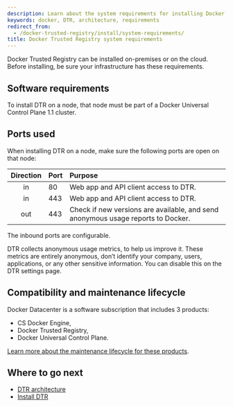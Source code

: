 ```yaml
---
description: Learn about the system requirements for installing Docker Trusted Registry.
keywords: docker, DTR, architecture, requirements
redirect_from:
  - /docker-trusted-registry/install/system-requirements/
title: Docker Trusted Registry system requirements
---
```

Docker Trusted Registry can be installed on-premises or on the cloud. Before installing, be sure your infrastructure has these requirements.

## Software requirements

To install DTR on a node, that node must be part of a Docker Universal Control Plane 1.1 cluster.

## Ports used

When installing DTR on a node, make sure the following ports are open on that node:

| Direction | Port | Purpose                                                                          |
|:---------:|:---- |:-------------------------------------------------------------------------------- |
|    in     | 80   | Web app and API client access to DTR.                                            |
|    in     | 443  | Web app and API client access to DTR.                                            |
|    out    | 443  | Check if new versions are available, and send anonymous usage reports to Docker. |

The inbound ports are configurable.

DTR collects anonymous usage metrics, to help us improve it. These metrics are entirely anonymous, don’t identify your company, users, applications, or any other sensitive information. You can disable this on the DTR settings page.

## Compatibility and maintenance lifecycle

Docker Datacenter is a software subscription that includes 3 products:

* CS Docker Engine,
* Docker Trusted Registry,
* Docker Universal Control Plane.

[Learn more about the maintenance lifecycle for these products](http://success.docker.com/Get_Help/Compatibility_Matrix_and_Maintenance_Lifecycle).

## Where to go next

* [DTR architecture](../architecture.md)
* [Install DTR](index.md)